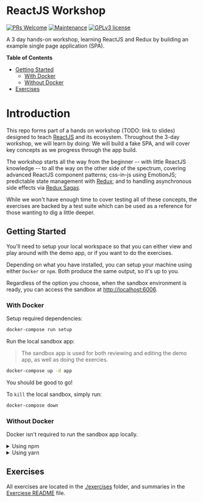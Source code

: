 # ReactJS Workshop
[![PRs Welcome](https://img.shields.io/badge/PRs-welcome-green.svg?style=flat-square&logo=Github)](http://makeapullrequest.com)
[![Maintenance](https://img.shields.io/badge/Maintained%3F-yes-green.svg?style=flat-square)](https://github.com/tgallacher/reactjs-workshop/graphs/commit-activity)
[![GPLv3 license](https://img.shields.io/badge/License-GPLv3-blue.svg)](http://perso.crans.org/besson/LICENSE.html)


A 3 day hands-on workshop, learning ReactJS and Redux by building an example single page application (SPA).

**Table of Contents**
<!-- TOC depthFrom:2 depthTo:3 -->

- [Getting Started](#getting-started)
  - [With Docker](#with-docker)
  - [Without Docker](#without-docker)
- [Exercises](#exercises)

<!-- /TOC -->

# Introduction
This repo forms part of a hands on workshop (TODO: link to slides) designed to teach [ReactJS](https://reactjs.org) and its ecosystem. Throughout the 3-day workshop, we will learn by doing: We will build a fake SPA, and will cover key concepts as we progress through the app build.

The workshop starts all the way from the beginner -- with little ReactJS knowledge -- to all the way on the other side of the spectrum, covering advanced ReactJS component patterns; css-in-js using EmotionJS; predictable state management with [Redux](https://redux.js.org/); and to handling asynchronous side effects via [Redux Sagas](https://redux-saga.js.org/).

While we won't have enough time to cover testing all of these concepts, the exercises are backed by a test suite which can be used as a reference for those wanting to dig a little deeper.


## Getting Started
You'll need to setup your local workspace so that you can either view and play around with the demo app, or if you want to do the exercises.

Depending on what you have installed, you can setup your machine using either `Docker` or `npm`. Both produce the same output, so it's up to you.

Regardless of the option you choose, when the sandbox environment is ready, you can access the sandbox at [http://localhost:6006](http://localhost:6006).

### With Docker
Setup required dependencies:

```sh
docker-compose run setup
```

Run the local sandbox app:
> The sandbox app is used for both reviewing and editing the demo app, as well as doing the exercies.

```sh
docker-compose up -d app
```

You should be good to go!

To `kill` the local sandbox, simply run:

```sh
docker-compose down
```

### Without Docker
Docker isn't required to run the sandbox app locally.

<details>
<summary>Using npm</summary>

#### Install dependencies
```sh
npm install # or just, npm i
```

#### Run the local sandbox app:
The sandbox app is used for both reviewing and editing the demo app, as well as doing the exercies.

> **Note:** Each of these will consume a terminal window, so you will need more than 1 terminal window!

```sh
npm run server
```

and in a separate terminal,

```sh
npm start
```

To `kill` the local sandbox, simply `Ctrl+C` in each terminal window to stop the active process.
</details>

<details>
<summary>Using yarn</summary>

**Note**: At present, this repo uses `npm` as the package manager, and so if you plan on using `yarn`, you might have to remove the `package-lock.json` file, as this typically throws a warning from yarn (and vice-versa). For now, please don't try to commit a `yarn.lock` file back to this repo.

#### Install dependencies
```sh
yarn install # or just, yarn
```

#### Run the local sandbox app:
The sandbox app is used for both reviewing and editing the demo app, as well as doing the exercies.

> **Note:** Each of these will consume a terminal window, so you will need more than 1 terminal window!

```sh
yarn server
```

and in a separate terminal,

```sh
yarn start
```

To `kill` the local sandbox, simply `Ctrl+C` in each terminal window to stop the active process.
</details>

## Exercises

All exercises are located in the [./exercises](./exercises) folder, and summaries in the [Exerciese README](./exercises) file.

